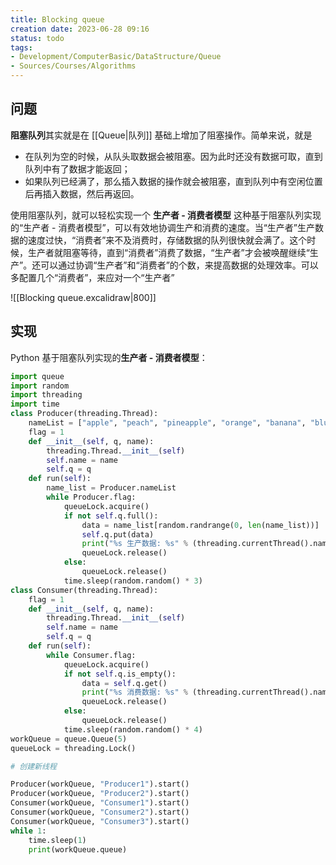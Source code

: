 ```yaml
---
title: Blocking queue
creation date: 2023-06-28 09:16 
status: todo
tags: 
- Development/ComputerBasic/DataStructure/Queue
- Sources/Courses/Algorithms
---
```


## 问题

**阻塞队列**其实就是在 [[Queue|队列]] 基础上增加了阻塞操作。简单来说，就是
- 在队列为空的时候，从队头取数据会被阻塞。因为此时还没有数据可取，直到队列中有了数据才能返回；
- 如果队列已经满了，那么插入数据的操作就会被阻塞，直到队列中有空闲位置后再插入数据，然后再返回。

使用阻塞队列，就可以轻松实现一个 **生产者 - 消费者模型** 这种基于阻塞队列实现的“生产者 - 消费者模型”，可以有效地协调生产和消费的速度。当“生产者”生产数据的速度过快，“消费者”来不及消费时，存储数据的队列很快就会满了。这个时候，生产者就阻塞等待，直到“消费者”消费了数据，“生产者”才会被唤醒继续“生产”。还可以通过协调“生产者”和“消费者”的个数，来提高数据的处理效率。可以多配置几个“消费者”，来应对一个“生产者”

![[Blocking queue.excalidraw|800]]

## 实现

Python 基于阻塞队列实现的**生产者 - 消费者模型**：

```python
import queue  
import random  
import threading  
import time  
class Producer(threading.Thread):  
    nameList = ["apple", "peach", "pineapple", "orange", "banana", "blueberry"]  
    flag = 1  
    def __init__(self, q, name):  
        threading.Thread.__init__(self)  
        self.name = name  
        self.q = q  
    def run(self):  
        name_list = Producer.nameList  
        while Producer.flag:  
            queueLock.acquire()  
            if not self.q.full():  
                data = name_list[random.randrange(0, len(name_list))]  
                self.q.put(data)  
                print("%s 生产数据: %s" % (threading.currentThread().name, data))  
                queueLock.release()  
            else:  
                queueLock.release()  
            time.sleep(random.random() * 3)  
class Consumer(threading.Thread):  
    flag = 1  
    def __init__(self, q, name):  
        threading.Thread.__init__(self)  
        self.name = name  
        self.q = q  
    def run(self):  
        while Consumer.flag:  
            queueLock.acquire()  
            if not self.q.is_empty():  
                data = self.q.get()  
                print("%s 消费数据: %s" % (threading.currentThread().name, data))  
                queueLock.release()  
            else:  
                queueLock.release()  
            time.sleep(random.random() * 4)  
workQueue = queue.Queue(5)  
queueLock = threading.Lock()

# 创建新线程

Producer(workQueue, "Producer1").start()  
Producer(workQueue, "Producer2").start()  
Consumer(workQueue, "Consumer1").start()  
Consumer(workQueue, "Consumer2").start()  
Consumer(workQueue, "Consumer3").start()  
while 1:  
    time.sleep(1)  
    print(workQueue.queue)
```
